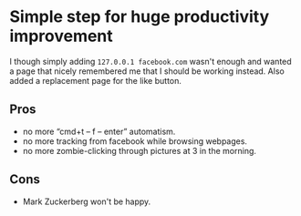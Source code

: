 # Simple step for huge productivity improvement

I though simply adding `127.0.0.1 facebook.com` wasn't enough and wanted a page that nicely remembered me that I should be working instead. Also added a replacement page for the like button.

## Pros
- no more “cmd+t – f – enter” automatism.
- no more tracking from facebook while browsing webpages.
- no more zombie-clicking through pictures at 3 in the morning.

## Cons
- Mark Zuckerberg won't be happy.